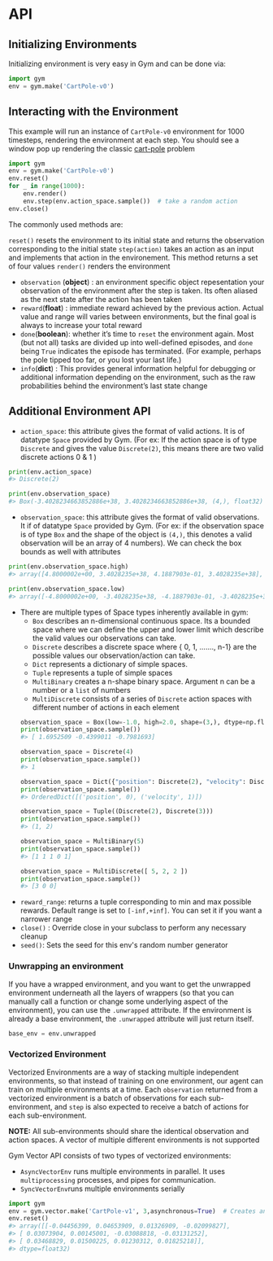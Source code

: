 # API
## Initializing Environments
Initializing environment is very easy in Gym and can be done via: 

```python
import gym
env = gym.make('CartPole-v0')
```

## Interacting with the Environment
This example will run an instance of `CartPole-v0` environment for 1000 timesteps, rendering the environment at each step. You should see a window pop up rendering the classic [cart-pole](https://www.youtube.com/watch?v=J7E6_my3CHk&ab_channel=TylerStreeter) problem

```python
import gym
env = gym.make('CartPole-v0')
env.reset()
for _ in range(1000): 
	env.render() 
	env.step(env.action_space.sample())  # take a random action 	
env.close()
```

The commonly used methods are: 

`reset()` resets the environment to its initial state and returns the observation corresponding to the initial state
`step(action)` takes an action as an input and implements that action in the environement. This method returns a set of four values 
`render()` renders the environment
	
- `observation` (**object**) : an environment specific object repesentation your observation of the environment after the step is taken. Its often aliased as the next state after the action has been taken
- `reward`(**float**) : immediate reward achieved by the previous action. Actual value and range will varies between environments, but the final goal is always to increase your total reward
- `done`(**boolean**): whether it’s time to `reset` the environment again. Most (but not all) tasks are divided up into well-defined episodes, and `done` being `True` indicates the episode has terminated. (For example, perhaps the pole tipped too far, or you lost your last life.)
- `info`(**dict**) : This provides general information helpful for debugging or additional information depending on the environment, such as the raw probabilities behind the environment’s last state change


## Additional Environment API

- `action_space`: this attribute gives the format of valid actions. It is of datatype `Space` provided by Gym. (For ex: If the action space is of type `Discrete` and gives the value `Discrete(2)`, this means there are two valid discrete actions 0 & 1 )
```python
print(env.action_space)
#> Discrete(2)

print(env.observation_space)
#> Box(-3.4028234663852886e+38, 3.4028234663852886e+38, (4,), float32)

```
- `observation_space`: this attribute gives the format of valid observations. It if of datatype `Space` provided by Gym. (For ex: if the observation space is of type `Box` and the shape of the object is `(4,)`, this denotes a valid observation will be an array of 4 numbers). We can check the box bounds as well with attributes

```python
print(env.observation_space.high)
#> array([4.8000002e+00, 3.4028235e+38, 4.1887903e-01, 3.4028235e+38], dtype=float32)

print(env.observation_space.low)
#> array([-4.8000002e+00, -3.4028235e+38, -4.1887903e-01, -3.4028235e+38], dtype=float32)
```
- There are multiple types of Space types inherently available in gym:
	- `Box` describes an n-dimensional continuous space. Its a bounded space where we can define the upper and lower limit which describe the valid values our observations can take.
	- `Discrete` describes a discrete space where { 0, 1, ......., n-1} are the possible values our observation/action can take. 
	- `Dict` represents a dictionary of simple spaces.
	- `Tuple` represents a tuple of simple spaces
	- `MultiBinary` creates a n-shape binary space. Argument n can be a number or a `list` of numbers
	- `MultiDiscrete` consists of a series of `Discrete` action spaces with different number of actions in each element
	```python
	observation_space = Box(low=-1.0, high=2.0, shape=(3,), dtype=np.float32)
	print(observation_space.sample())
	#> [ 1.6952509 -0.4399011 -0.7981693]

	observation_space = Discrete(4)
	print(observation_space.sample())
	#> 1

	observation_space = Dict({"position": Discrete(2), "velocity": Discrete(3)})
	print(observation_space.sample())
	#> OrderedDict([('position', 0), ('velocity', 1)])

	observation_space = Tuple((Discrete(2), Discrete(3)))
	print(observation_space.sample())
	#> (1, 2)

	observation_space = MultiBinary(5)
	print(observation_space.sample())
	#> [1 1 1 0 1]

	observation_space = MultiDiscrete([ 5, 2, 2 ])
	print(observation_space.sample())
	#> [3 0 0]
	```
- `reward_range`:  returns a tuple corresponding to min and max possible rewards. Default range is set to `[-inf,+inf]`. You can set it if you want a narrower range 
- `close()` : Override close in your subclass to perform any necessary cleanup
- `seed()`: Sets the seed for this env's random number generator


### Unwrapping an environment
If you have a wrapped environment, and you want to get the unwrapped environment underneath all the layers of wrappers (so that you can manually call a function or change some underlying aspect of the environment), you can use the `.unwrapped` attribute. If the environment is already a base environment, the `.unwrapped` attribute will just return itself.

```python
base_env = env.unwrapped
```

### Vectorized Environment
Vectorized Environments are a way of stacking multiple independent environments, so that instead of training on one environment, our agent can train on multiple environments at a time. Each `observation` returned from a vectorized environment is a batch of observations for each sub-environment, and `step` is also expected to receive a batch of actions for each sub-environment.

**NOTE:** All sub-environments should share the identical observation and action spaces. A vector of multiple different environments is not supported

Gym Vector API consists of two types of vectorized environments:

- `AsyncVectorEnv` runs multiple environments in parallel. It uses `multiprocessing` processes, and pipes for communication.
- `SyncVectorEnv`runs multiple environments serially

```python
import gym
env = gym.vector.make('CartPole-v1', 3,asynchronous=True)  # Creates an Asynchronous env
env.reset()
#> array([[-0.04456399, 0.04653909, 0.01326909, -0.02099827],
#> [ 0.03073904, 0.00145001, -0.03088818, -0.03131252],
#> [ 0.03468829, 0.01500225, 0.01230312, 0.01825218]],
#> dtype=float32)

```